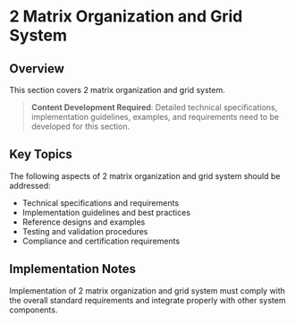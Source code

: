 # 2 Matrix Organization and Grid System

## Overview

This section covers 2 matrix organization and grid system.

> **Content Development Required**: Detailed technical specifications, implementation guidelines, examples, and requirements need to be developed for this section.

## Key Topics

The following aspects of 2 matrix organization and grid system should be addressed:

- Technical specifications and requirements
- Implementation guidelines and best practices
- Reference designs and examples
- Testing and validation procedures
- Compliance and certification requirements

## Implementation Notes

Implementation of 2 matrix organization and grid system must comply with the overall standard requirements and integrate properly with other system components.

